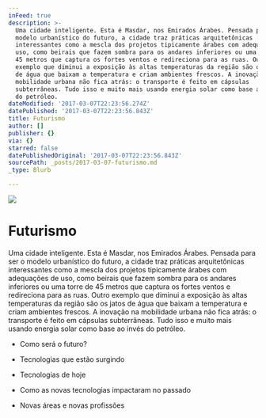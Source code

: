```yaml
---
inFeed: true
description: >-
  Uma cidade inteligente. Esta é Masdar, nos Emirados Árabes. Pensada para ser o
  modelo urbanístico do futuro, a cidade traz práticas arquitetônicas
  interessantes como a mescla dos projetos tipicamente árabes com adequações de
  uso, como beirais que fazem sombra para os andares inferiores ou uma torre de
  45 metros que captura os fortes ventos e redireciona para as ruas. Outro
  exemplo que diminui a exposição às altas temperaturas da região são os jatos
  de água que baixam a temperatura e criam ambientes frescos. A inovação na
  mobilidade urbana não fica atrás: o transporte é feito em cápsulas
  subterrâneas. Tudo isso e muito mais usando energia solar como base ao invés
  do petróleo.
dateModified: '2017-03-07T22:23:56.274Z'
datePublished: '2017-03-07T22:23:56.843Z'
title: Futurismo
author: []
publisher: {}
via: {}
starred: false
datePublishedOriginal: '2017-03-07T22:23:56.843Z'
sourcePath: _posts/2017-03-07-futurismo.md
_type: Blurb

---
```

![](https://the-grid-user-content.s3-us-west-2.amazonaws.com/beb7efa8-8934-4325-9677-825c947db785.jpg)

# Futurismo

Uma cidade inteligente. Esta é Masdar, nos Emirados Árabes. Pensada para ser o modelo urbanístico do futuro, a cidade traz práticas arquitetônicas interessantes como a mescla dos projetos tipicamente árabes com adequações de uso, como beirais que fazem sombra para os andares inferiores ou uma torre de 45 metros que captura os fortes ventos e redireciona para as ruas. Outro exemplo que diminui a exposição às altas temperaturas da região são os jatos de água que baixam a temperatura e criam ambientes frescos. A inovação na mobilidade urbana não fica atrás: o transporte é feito em cápsulas subterrâneas. Tudo isso e muito mais usando energia solar como base ao invés do petróleo.

- Como será o futuro?

- Tecnologias que estão surgindo

- Tecnologias de hoje

- Como as novas tecnologias impactaram no passado

- Novas áreas e novas profissões
